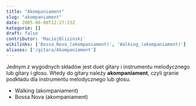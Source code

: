 ```yaml
---
title: "Akompaniament"
slug: "akompaniament"
date: 2005-06-08T22:27:23Z
kategorie: []
draft: false
contributor: 'MaciejBlizinski'
wikilinks: ['Bossa_Nova_(akompaniament)', 'Walking_(akompaniament)']
aliases: ['/gitara/Akompaniament']
---
```

Jednym z wygodnych składów jest duet gitary i instrumentu melodycznego
lub gitary i głosu. Wtedy do gitary należy **akompaniament**, czyli
granie podkładu dla instrumentu melodycznego lub głosu.

  - Walking (akompaniament)<!-- link nie odnosił się do niczego: 'Akompaniament' (PosixPath('Akompaniament.md')) links to 'Walking_\\(akompaniament\\)' (PosixPath('/invalid/path')) and that does not exist -->
  - Bossa Nova
    (akompaniament)<!-- link nie odnosił się do niczego: 'Akompaniament' (PosixPath('Akompaniament.md')) links to 'Bossa_Nova_\\(akompaniament\\)' (PosixPath('/invalid/path')) and that does not exist -->
